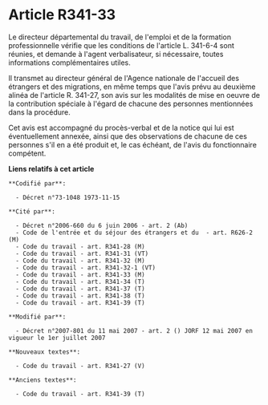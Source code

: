 # Article R341-33

Le directeur départemental du travail, de l'emploi et de la formation professionnelle vérifie que les conditions de l'article
L. 341-6-4 sont réunies, et demande à l'agent verbalisateur, si nécessaire, toutes informations complémentaires utiles.

Il transmet au directeur général de l'Agence nationale de l'accueil des étrangers et des migrations, en même temps que l'avis
prévu au deuxième alinéa de l'article R. 341-27, son avis sur les modalités de mise en oeuvre de la contribution spéciale à
l'égard de chacune des personnes mentionnées dans la procédure.

Cet avis est accompagné du procès-verbal et de la notice qui lui est éventuellement annexée, ainsi que des observations de
chacune de ces personnes s'il en a été produit et, le cas échéant, de l'avis du fonctionnaire compétent.

**Liens relatifs à cet article**

	**Codifié par**:

	  - Décret n°73-1048 1973-11-15

	**Cité par**:

	  - Décret n°2006-660 du 6 juin 2006 - art. 2 (Ab)
	  - Code de l'entrée et du séjour des étrangers et du  - art. R626-2 (M)
	  - Code du travail - art. R341-28 (M)
	  - Code du travail - art. R341-31 (VT)
	  - Code du travail - art. R341-32 (M)
	  - Code du travail - art. R341-32-1 (VT)
	  - Code du travail - art. R341-33 (M)
	  - Code du travail - art. R341-34 (T)
	  - Code du travail - art. R341-37 (T)
	  - Code du travail - art. R341-38 (T)
	  - Code du travail - art. R341-39 (T)

	**Modifié par**:

	  - Décret n°2007-801 du 11 mai 2007 - art. 2 () JORF 12 mai 2007 en vigueur le 1er juillet 2007

	**Nouveaux textes**:

	  - Code du travail - art. R341-27 (V)

	**Anciens textes**:

	  - Code du travail - art. R341-39 (T)
